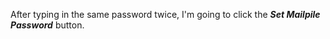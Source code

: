 After typing in the same password twice, I'm going to click the ***Set Mailpile Password*** button.
